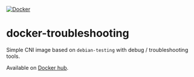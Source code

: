 [![Docker](https://github.com/DamyrFr/docker-troubleshooting/actions/workflows/docker-publish.yml/badge.svg)](https://github.com/DamyrFr/docker-troubleshooting/actions/workflows/docker-publish.yml)

# docker-troubleshooting

Simple CNI image based on `debian-testing` with debug / troubleshooting tools.

Available on [Docker hub](https://hub.docker.com/r/damyr/docker-troubleshooting).

